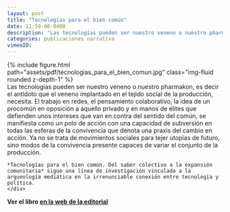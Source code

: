 ```yaml
---
layout: post
title: "Tecnologías para el bien común"
date: 11:59:00-0400
description: 'Las tecnologías pueden ser nuestro veneno o nuestro pharmakon, es decir el antídoto que el veneno implantado en el tejido social de la producción, necesita. El trabajo en redes, el pensamiento colaborativo, la idea de un procomún en oposición a aquello privado y en manos de élites que defienden unos intereses que van en contra del sentido del común, se manifiesta como un polo de acción con una capacidad de subversión en todas las esferas de la convivencia que denota una praxis del cambio en acción. Ya no se trata de movimientos sociales para tejer utopías de futuro, sino modos de la convivencia presente capaces de variar el conjunto de la producción. “Tecnologías para el bien común. Del saber colectivo a la expansión comunitaria” sigue una línea de investigación vinculada a la arqueología mediática en la irrenunciable conexión entre tecnología y política.'
categories: publicaciones narrativa 
vimeoID: 
---
```

<div class="container">
  <div class="row">
    <div class="col-sm">
    {% include figure.html path="assets/pdf/tecnologias_para_el_bien_comun.jpg" class="img-fluid rounded z-depth-1" %} 
    </div>
    <div class="col-sm">
    Las tecnologías pueden ser nuestro veneno o nuestro pharmakon, es decir el antídoto que el veneno implantado en el tejido social de la producción, necesita. El trabajo en redes, el pensamiento colaborativo, la idea de un procomún en oposición a aquello privado y en manos de élites que defienden unos intereses que van en contra del sentido del común, se manifiesta como un polo de acción con una capacidad de subversión en todas las esferas de la convivencia que denota una praxis del cambio en acción. Ya no se trata de movimientos sociales para tejer utopías de futuro, sino modos de la convivencia presente capaces de variar el conjunto de la producción. 

    *Tecnologías para el bien común. Del saber colectivo a la expansión comunitaria* sigue una línea de investigación vinculada a la arqueología mediática en la irrenunciable conexión entre tecnología y política.
    </div>
    
  </div>
</div>


**Ver el libro [en la web de la editorial](https://www.p21.es/libro/tecnologias-para-el-bien-comun/)**




